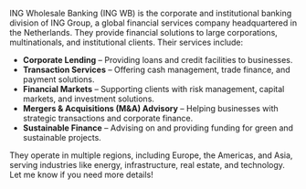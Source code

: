 ING Wholesale Banking (ING WB) is the corporate and institutional banking division of ING Group, a global financial services company headquartered in the Netherlands. They provide financial solutions to large corporations, multinationals, and institutional clients. Their services include:

- **Corporate Lending** – Providing loans and credit facilities to businesses.  
- **Transaction Services** – Offering cash management, trade finance, and payment solutions.  
- **Financial Markets** – Supporting clients with risk management, capital markets, and investment solutions.  
- **Mergers & Acquisitions (M&A) Advisory** – Helping businesses with strategic transactions and corporate finance.  
- **Sustainable Finance** – Advising on and providing funding for green and sustainable projects.  

They operate in multiple regions, including Europe, the Americas, and Asia, serving industries like energy, infrastructure, real estate, and technology. Let me know if you need more details!